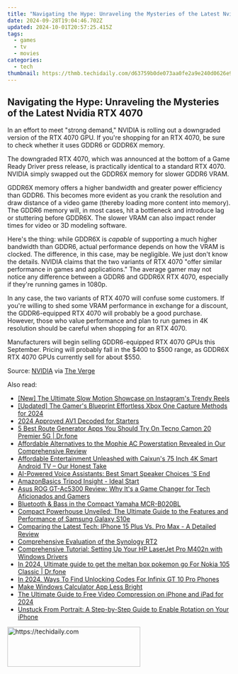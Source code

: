 ```yaml
---
title: "Navigating the Hype: Unraveling the Mysteries of the Latest Nvidia RTX 4070"
date: 2024-09-28T19:04:46.702Z
updated: 2024-10-01T20:57:25.415Z
tags:
  - games
  - tv
  - movies
categories:
  - tech
thumbnail: https://thmb.techidaily.com/d63759b0de073aa0fe2a9e240d0626e991d2055a110a13a7ea5ba7a42e20218a.jpg
---
```


## Navigating the Hype: Unraveling the Mysteries of the Latest Nvidia RTX 4070

In an effort to meet "strong demand," NVIDIA is rolling out a downgraded version of the RTX 4070 GPU. If you're shopping for an RTX 4070, be sure to check whether it uses GDDR6 or GDDR6X memory.

 The downgraded RTX 4070, which was announced at the bottom of a Game Ready Driver press release, is practically identical to a standard RTX 4070\. NVIDIA simply swapped out the GDDR6X memory for slower GDDR6 VRAM.

 GDDR6X memory offers a higher bandwidth and greater power efficiency than GDDR6\. This becomes more evident as you crank the resolution and draw distance of a video game (thereby loading more content into memory). The GDDR6 memory will, in most cases, hit a bottleneck and introduce lag or stuttering before GDDR6X. The slower VRAM can also impact render times for video or 3D modeling software.

 Here's the thing: while GDDR6X is _capable_ of supporting a much higher bandwidth than GDDR6, actual performance depends on how the VRAM is clocked. The difference, in this case, may be negligible. We just don't know the details. NVIDIA claims that the two variants of RTX 4070 "offer similar performance in games and applications." The average gamer may not notice any difference between a GDDR6 and GDDR6X RTX 4070, especially if they're running games in 1080p.

 In any case, the two variants of RTX 4070 will confuse some customers. If you're willing to shed some VRAM performance in exchange for a discount, the GDDR6-equipped RTX 4070 will probably be a good purchase. However, those who value performance and plan to run games in 4K resolution should be careful when shopping for an RTX 4070.

 Manufacturers will begin selling GDDR6-equipped RTX 4070 GPUs this September. Pricing will probably fall in the $400 to $500 range, as GDDR6X RTX 4070 GPUs currently sell for about $550.

 Source: [NVIDIA](https://www.nvidia.com/en-us/geforce/news/black-myth-wukong-star-wars-outlaws-geforce-game-ready-driver/) via [The Verge](https://www.theverge.com/2024/8/20/24224374/nvidia-quietly-launches-a-new-rtx-4070)

<ins class="adsbygoogle"
     style="display:block"
     data-ad-format="autorelaxed"
     data-ad-client="ca-pub-7571918770474297"
     data-ad-slot="1223367746"></ins>

<ins class="adsbygoogle"
     style="display:block"
     data-ad-client="ca-pub-7571918770474297"
     data-ad-slot="8358498916"
     data-ad-format="auto"
     data-full-width-responsive="true"></ins>

<span class="atpl-alsoreadstyle">Also read:</span>
<div><ul>
<li><a href="https://instagram-clips.techidaily.com/new-the-ultimate-slow-motion-showcase-on-instagrams-trendy-reels/"><u>[New] The Ultimate Slow Motion Showcase on Instagram's Trendy Reels</u></a></li>
<li><a href="https://screen-mirroring-recording.techidaily.com/updated-the-gamers-blueprint-effortless-xbox-one-capture-methods-for-2024/"><u>[Updated] The Gamer's Blueprint Effortless Xbox One Capture Methods for 2024</u></a></li>
<li><a href="https://extra-information.techidaily.com/2024-approved-av1-decoded-for-starters/"><u>2024 Approved AV1 Decoded for Starters</u></a></li>
<li><a href="https://location-fake.techidaily.com/5-best-route-generator-apps-you-should-try-on-tecno-camon-20-premier-5g-drfone-by-drfone-virtual-android/"><u>5 Best Route Generator Apps You Should Try On Tecno Camon 20 Premier 5G | Dr.fone</u></a></li>
<li><a href="https://buynow-tips.techidaily.com/affordable-alternatives-to-the-mophie-ac-powerstation-revealed-in-our-comprehensive-review/"><u>Affordable Alternatives to the Mophie AC Powerstation Revealed in Our Comprehensive Review</u></a></li>
<li><a href="https://buynow-tips.techidaily.com/affordable-entertainment-unleashed-with-caixuns-75-inch-4k-smart-android-tv-our-honest-take/"><u>Affordable Entertainment Unleashed with Caixun's 75 Inch 4K Smart Android TV – Our Honest Take</u></a></li>
<li><a href="https://buynow-tips.techidaily.com/ai-powered-voice-assistants-best-smart-speaker-choices-s-end/"><u>AI-Powered Voice Assistants: Best Smart Speaker Choices 'S End</u></a></li>
<li><a href="https://buynow-tips.techidaily.com/amazonbasics-tripod-insight-ideal-start/"><u>AmazonBasics Tripod Insight - Ideal Start</u></a></li>
<li><a href="https://buynow-tips.techidaily.com/asus-rog-gt-ac5300-review-why-its-a-game-changer-for-tech-aficionados-and-gamers/"><u>Asus ROG GT-Ac5300 Review: Why It's a Game Changer for Tech Aficionados and Gamers</u></a></li>
<li><a href="https://buynow-tips.techidaily.com/bluetooth-and-bass-in-the-compact-yamaha-mcr-b020bl/"><u>Bluetooth & Bass in the Compact Yamaha MCR-B020BL</u></a></li>
<li><a href="https://buynow-tips.techidaily.com/compact-powerhouse-unveiled-the-ultimate-guide-to-the-features-and-performance-of-samsung-galaxy-s10e/"><u>Compact Powerhouse Unveiled: The Ultimate Guide to the Features and Performance of Samsung Galaxy S10e</u></a></li>
<li><a href="https://buynow-tips.techidaily.com/comparing-the-latest-tech-iphone-15-plus-vs-pro-max-a-detailed-review/"><u>Comparing the Latest Tech: IPhone 15 Plus Vs. Pro Max - A Detailed Review</u></a></li>
<li><a href="https://buynow-tips.techidaily.com/comprehensive-evaluation-of-the-synology-rt2/"><u>Comprehensive Evaluation of the Synology RT2</u></a></li>
<li><a href="https://win-dash.techidaily.com/comprehensive-tutorial-setting-up-your-hp-laserjet-pro-m402n-with-windows-drivers/"><u>Comprehensive Tutorial: Setting Up Your HP LaserJet Pro M402n with Windows Drivers</u></a></li>
<li><a href="https://android-pokemon-go.techidaily.com/in-2024-ultimate-guide-to-get-the-meltan-box-pokemon-go-for-nokia-105-classic-drfone-by-drfone-virtual-android/"><u>In 2024, Ultimate guide to get the meltan box pokemon go For Nokia 105 Classic | Dr.fone</u></a></li>
<li><a href="https://sim-unlock.techidaily.com/in-2024-ways-to-find-unlocking-codes-for-infinix-gt-10-pro-phones-by-drfone-android/"><u>In 2024, Ways To Find Unlocking Codes For Infinix GT 10 Pro Phones</u></a></li>
<li><a href="https://win11-tips.techidaily.com/make-windows-calculator-app-less-bright/"><u>Make Windows Calculator App Less Bright</u></a></li>
<li><a href="https://ai-vdieo-software.techidaily.com/the-ultimate-guide-to-free-video-compression-on-iphone-and-ipad-for-2024/"><u>The Ultimate Guide to Free Video Compression on iPhone and iPad for 2024</u></a></li>
<li><a href="https://fox-that.techidaily.com/unstuck-from-portrait-a-step-by-step-guide-to-enable-rotation-on-your-iphone/"><u>Unstuck From Portrait: A Step-by-Step Guide to Enable Rotation on Your iPhone</u></a></li>
</ul></div>

<!-- affiliate ads begin -->
<a href="https://aligracehair.sjv.io/c/5597632/2006941/19272" target="_top" id="2006941">
  <img src="//a.impactradius-go.com/display-ad/19272-2006941" border="0" alt="https://techidaily.com" width="300" height="90"/>
</a>
<img height="0" width="0" src="https://aligracehair.sjv.io/i/5597632/2006941/19272" style="position:absolute;visibility:hidden;" border="0" />
<!-- affiliate ads end -->

